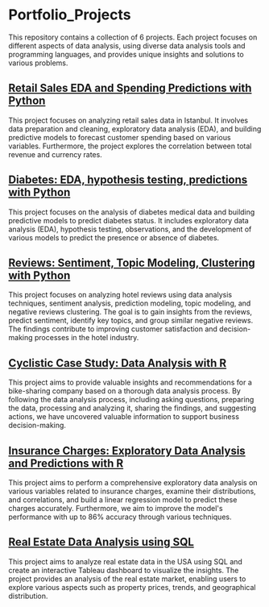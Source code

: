 # Portfolio_Projects

This repository contains a collection of 6 projects. Each project focuses on different aspects of data analysis, using diverse data analysis tools and programming languages, and provides unique insights and solutions to various problems.

## [Retail Sales EDA and Spending Predictions with Python](https://github.com/igonina-anastasi/Portfolio_Projects/tree/main/retails_sales_eda_predictions)

This project focuses on analyzing retail sales data in Istanbul. It involves data preparation and cleaning, exploratory data analysis (EDA), and building predictive models to forecast customer spending based on various variables. Furthermore, the project explores the correlation between total revenue and currency rates.


## [Diabetes: EDA, hypothesis testing, predictions with Python](https://github.com/igonina-anastasi/Portfolio_Projects/tree/main/diabetes_hypothesis_predictions)

This project focuses on the analysis of diabetes medical data and building predictive models to predict diabetes status. It includes exploratory data analysis (EDA), hypothesis testing, observations, and the development of various models to predict the presence or absence of diabetes.

## [Reviews: Sentiment, Topic Modeling, Clustering with Python](https://github.com/igonina-anastasi/Portfolio_Projects/tree/main/reviews_sentiment_topic_modeling)

This project focuses on analyzing hotel reviews using data analysis techniques, sentiment analysis, prediction modeling, topic modeling, and negative reviews clustering. The goal is to gain insights from the reviews, predict sentiment, identify key topics, and group similar negative reviews. The findings contribute to improving customer satisfaction and decision-making processes in the hotel industry.

## [Cyclistic Case Study: Data Analysis with R](https://github.com/igonina-anastasi/Portfolio_Projects/tree/main/bike_share_r)

This project aims to provide valuable insights and recommendations for a bike-sharing company based on a thorough data analysis process. By following the data analysis process, including asking questions, preparing the data, processing and analyzing it, sharing the findings, and suggesting actions, we have uncovered valuable information to support business decision-making.

## [Insurance Charges: Exploratory Data Analysis and Predictions with R](https://github.com/igonina-anastasi/Portfolio_Projects/tree/main/insurance_charges_prediction)

This project aims to perform a comprehensive exploratory data analysis on various variables related to insurance charges, examine their distributions, and correlations, and build a linear regression model to predict these charges accurately. Furthermore, we aim to improve the model's performance with up to 86% accuracy through various techniques.

## [Real Estate Data Analysis using SQL](https://github.com/igonina-anastasi/Portfolio_Projects/tree/main/real_estate_data_analysis_sql)

This project aims to analyze real estate data in the USA using SQL and create an interactive Tableau dashboard to visualize the insights. The project provides an analysis of the real estate market, enabling users to explore various aspects such as property prices, trends, and geographical distribution.
